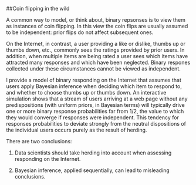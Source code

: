 ##Coin flipping in the wild

A common way to model, or think about, binary repsonses is to view them as instances of coin flipping. In this view the coin flips are usually assumed to be independent: prior flips do not affect subsequent ones.

On the Internet, in contrast, a user providing a like or dislike, thumbs up or thumbs down, etc., commonly sees the ratings provided by prior users. In addition, when multiple items are being rated a user sees which items have attracted many responses and which have been neglected. Binary respones collected under these circumstances cannot be viewed as independent.

I provide a model of binary responding on the Internet that assumes that users apply Bayesian inference when deciding which item to respond to, and whether to choose thumbs up or thumbs down. An interactive simulation shows that a stream of users arriving at a web page without any predispositions (with uniform priors, in Bayesian terms) will typically drive one or more binary response probabilities far from 1/2, the value to which they would converge if responses were independent. This tendency for responses probabilities to deviate strongly from the neutral dispositions of the individual users occurs purely as the result of herding.

There are two conclusions:

1) Data scientists should take herding into account when assessing responding on the Internet.

2) Bayesian inference, applied sequentially, can lead to misleading conclusions.
